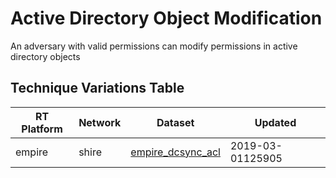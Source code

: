 # Active Directory Object Modification

An adversary with valid permissions can modify permissions in active directory objects

## Technique Variations Table

| RT Platform | Network | Dataset | Updated |
| ----------- | ------- | --------- | ------- |
| empire |  shire | [empire_dcsync_acl](./empire_dcsync_acl.md) | 2019-03-01125905 |